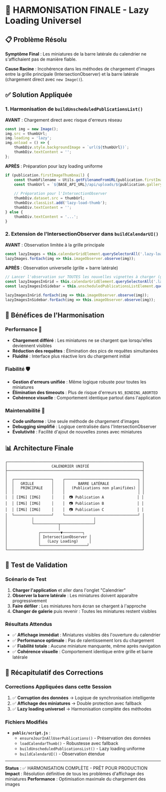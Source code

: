 # 🎯 HARMONISATION FINALE - Lazy Loading Universel

## 📋 Problème Résolu

**Symptôme Final** : Les miniatures de la barre latérale du calendrier ne s'affichaient pas de manière fiable.

**Cause Racine** : Incohérence dans les méthodes de chargement d'images entre la grille principale (IntersectionObserver) et la barre latérale (chargement direct avec `new Image()`).

## ✅ Solution Appliquée

### 1. **Harmonisation de `buildUnscheduledPublicationsList()`**

**AVANT** : Chargement direct avec risque d'erreurs réseau
```javascript
const img = new Image();
img.src = thumbUrl;
img.loading = 'lazy';
img.onload = () => {
    thumbDiv.style.backgroundImage = `url(${thumbUrl})`;
    thumbDiv.textContent = '';
};
```

**APRÈS** : Préparation pour lazy loading uniforme
```javascript
if (publication.firstImageThumbnail) {
    const thumbFilename = Utils.getFilenameFromURL(publication.firstImageThumbnail);
    const thumbUrl = `${BASE_API_URL}/api/uploads/${publication.galleryId}/${thumbFilename}`;
    
    // Préparation pour l'IntersectionObserver
    thumbDiv.dataset.src = thumbUrl;
    thumbDiv.classList.add('lazy-load-thumb');
    thumbDiv.textContent = '';
} else {
    thumbDiv.textContent = '...';
}
```

### 2. **Extension de l'IntersectionObserver dans `buildCalendarUI()`**

**AVANT** : Observation limitée à la grille principale
```javascript
const lazyImages = this.calendarGridElement.querySelectorAll('.lazy-load-thumb');
lazyImages.forEach(img => this.imageObserver.observe(img));
```

**APRÈS** : Observation universelle (grille + barre latérale)
```javascript
// Lancer l'observation sur TOUTES les nouvelles vignettes à charger (grille + barre latérale)
const lazyImagesInGrid = this.calendarGridElement.querySelectorAll('.lazy-load-thumb');
const lazyImagesInSidebar = this.unscheduledPublicationsListElement.querySelectorAll('.lazy-load-thumb');

lazyImagesInGrid.forEach(img => this.imageObserver.observe(img));
lazyImagesInSidebar.forEach(img => this.imageObserver.observe(img));
```

## 🎯 Bénéfices de l'Harmonisation

### **Performance** 🚀
- **Chargement différé** : Les miniatures ne se chargent que lorsqu'elles deviennent visibles
- **Réduction des requêtes** : Élimination des pics de requêtes simultanées
- **Fluidité** : Interface plus réactive lors du chargement initial

### **Fiabilité** 🛡️
- **Gestion d'erreurs unifiée** : Même logique robuste pour toutes les miniatures
- **Élimination des timeouts** : Plus de risque d'erreurs `NS_BINDING_ABORTED`
- **Cohérence visuelle** : Comportement identique partout dans l'application

### **Maintenabilité** 🔧
- **Code uniforme** : Une seule méthode de chargement d'images
- **Debugging simplifié** : Logique centralisée dans l'IntersectionObserver
- **Évolutivité** : Facilité d'ajout de nouvelles zones avec miniatures

## 📊 Architecture Finale

```
┌─────────────────────────────────────────────────────────────┐
│                    CALENDRIER UNIFIÉ                        │
├─────────────────────────────────────────────────────────────┤
│                                                             │
│  ┌─────────────────┐    ┌─────────────────────────────────┐ │
│  │   GRILLE        │    │      BARRE LATÉRALE             │ │
│  │   PRINCIPALE    │    │   (Publications non planifiées) │ │
│  │                 │    │                                 │ │
│  │ [IMG] [IMG]     │    │  📷 Publication A               │ │
│  │ [IMG] [IMG]     │    │  📷 Publication B               │ │
│  │ [IMG] [IMG]     │    │  📷 Publication C               │ │
│  └─────────────────┘    └─────────────────────────────────┘ │
│           │                           │                     │
│           └───────────┬───────────────┘                     │
│                       │                                     │
│              ┌─────────▼─────────┐                          │
│              │ IntersectionObserver │                       │
│              │   (Lazy Loading)     │                       │
│              └─────────────────────┘                        │
└─────────────────────────────────────────────────────────────┘
```

## 🧪 Test de Validation

### Scénario de Test
1. **Charger l'application** et aller dans l'onglet "Calendrier"
2. **Observer la barre latérale** : Les miniatures doivent apparaître progressivement
3. **Faire défiler** : Les miniatures hors écran se chargent à l'approche
4. **Changer de galerie** puis revenir : Toutes les miniatures restent visibles

### Résultats Attendus
- ✅ **Affichage immédiat** : Miniatures visibles dès l'ouverture du calendrier
- ✅ **Performance optimale** : Pas de ralentissement lors du chargement
- ✅ **Fiabilité totale** : Aucune miniature manquante, même après navigation
- ✅ **Cohérence visuelle** : Comportement identique entre grille et barre latérale

## 📝 Récapitulatif des Corrections

### Corrections Appliquées dans cette Session
1. ✅ **Corruption des données** → Logique de synchronisation intelligente
2. ✅ **Affichage des miniatures** → Double protection avec fallback
3. ✅ **Lazy loading universel** → Harmonisation complète des méthodes

### Fichiers Modifiés
- **`public/script.js`** : 
  - `ensureJourInAllUserPublications()` - Préservation des données
  - `loadCalendarThumb()` - Robustesse avec fallback
  - `buildUnscheduledPublicationsList()` - Lazy loading uniforme
  - `buildCalendarUI()` - Observation étendue

---

**Status** : ✅ HARMONISATION COMPLÈTE - PRÊT POUR PRODUCTION
**Impact** : Résolution définitive de tous les problèmes d'affichage des miniatures
**Performance** : Optimisation maximale du chargement des images